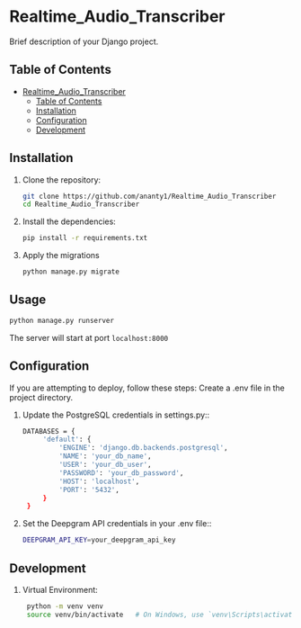# Realtime_Audio_Transcriber

Brief description of your Django project.

## Table of Contents

- [Realtime\_Audio\_Transcriber](#realtime_audio_transcriber)
  - [Table of Contents](#table-of-contents)
  - [Installation](#installation)
  - [Configuration](#configuration)
  - [Development](#development)

## Installation

1. Clone the repository:

   ```bash
   git clone https://github.com/ananty1/Realtime_Audio_Transcriber
   cd Realtime_Audio_Transcriber

2. Install the dependencies:

   ```bash
   pip install -r requirements.txt

3. Apply the migrations 

    ```bash
   python manage.py migrate
    
## Usage

   ```bash
   python manage.py runserver
   ```

The server will start at port `localhost:8000`

## Configuration
If you are attempting to deploy, follow these steps:
Create a .env file in the project directory.
1. Update the PostgreSQL credentials in settings.py::

   ```bash
   DATABASES = {
        'default': {
            'ENGINE': 'django.db.backends.postgresql',
            'NAME': 'your_db_name',
            'USER': 'your_db_user',
            'PASSWORD': 'your_db_password',
            'HOST': 'localhost',
            'PORT': '5432',
        }
    }

2. Set the Deepgram API credentials in your .env file::

   ```bash
   DEEPGRAM_API_KEY=your_deepgram_api_key


## Development

1. Virtual Environment:

   ```bash
    python -m venv venv
    source venv/bin/activate   # On Windows, use `venv\Scripts\activate`

